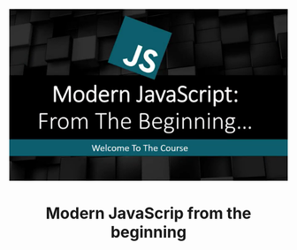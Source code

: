 <div align="center">
    <img src="img/banner.png" alt="javaScritp banner">
    <h1>Modern JavaScrip from the beginning</h1>
</div>

